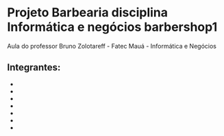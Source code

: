 # Projeto Barbearia disciplina Informática e negócios barbershop1
Aula do professor Bruno Zolotareff - Fatec Mauá - Informática e Negócios

Integrantes:
-
-
-
-
-
-
-
-

